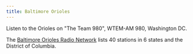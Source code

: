 ```yaml
---
title: Baltimore Orioles
---
```

Listen to the Orioles on "The Team 980", WTEM-AM 980, Washington DC.

The [Baltimore Orioles Radio Network](https://www.mlb.com/orioles/schedule/broadcast-affiliates) lists 40
stations in 6 states and the District of Columbia.
